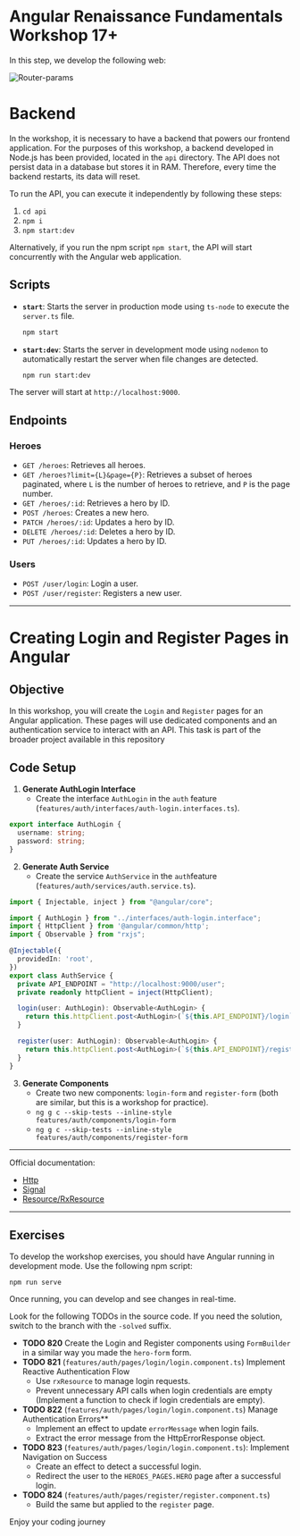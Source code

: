 # Angular Renaissance Fundamentals Workshop 17+

In this step, we develop the following web:

![Router-params](/docs/07.02-http-solved.gif)


# Backend

In the workshop, it is necessary to have a backend that powers our frontend application. For the purposes of this workshop, a backend developed in Node.js has been provided, located in the `api` directory. The API does not persist data in a database but stores it in RAM. Therefore, every time the backend restarts, its data will reset.

To run the API, you can execute it independently by following these steps:

1. `cd api`
2. `npm i`
3. `npm start:dev`

Alternatively, if you run the npm script `npm start`, the API will start concurrently with the Angular web application.


## Scripts

- **`start`**: Starts the server in production mode using `ts-node` to execute the `server.ts` file.
  ```bash
  npm start
  ```
- **`start:dev`**: Starts the server in development mode using `nodemon` to automatically restart the server when file changes are detected.
  ```bash
  npm run start:dev
  ```

The server will start at `http://localhost:9000`.

## Endpoints

### Heroes

- `GET /heroes`: Retrieves all heroes.
- `GET /heroes?limit={L}&page={P}`: Retrieves a subset of heroes paginated, where `L` is the number of heroes to retrieve, and `P` is the page number.
- `GET /heroes/:id`: Retrieves a hero by ID.
- `POST /heroes`: Creates a new hero.
- `PATCH /heroes/:id`: Updates a hero by ID.
- `DELETE /heroes/:id`: Deletes a hero by ID.
- `PUT /heroes/:id`: Updates a hero by ID.

### Users

- `POST /user/login`: Login a user.
- `POST /user/register`: Registers a new user.

---

# Creating Login and Register Pages in Angular

## Objective
In this workshop, you will create the `Login` and `Register` pages for an Angular application. These pages will use dedicated components and an authentication service to interact with an API. This task is part of the broader project available in this repository

## Code Setup
1. **Generate AuthLogin Interface**
   - Create the interface `AuthLogin` in the `auth` feature (`features/auth/interfaces/auth-login.interfaces.ts`).
```typescript
export interface AuthLogin {
  username: string;
  password: string;
}
```
2. **Generate Auth Service**
    - Create the service `AuthService` in the `auth`feature (`features/auth/services/auth.service.ts`).
```typescript
import { Injectable, inject } from "@angular/core";

import { AuthLogin } from "../interfaces/auth-login.interface";
import { HttpClient } from '@angular/common/http';
import { Observable } from "rxjs";

@Injectable({
  providedIn: 'root',
})
export class AuthService {
  private API_ENDPOINT = "http://localhost:9000/user";
  private readonly httpClient = inject(HttpClient);

  login(user: AuthLogin): Observable<AuthLogin> {
    return this.httpClient.post<AuthLogin>(`${this.API_ENDPOINT}/login`, user);
  }

  register(user: AuthLogin): Observable<AuthLogin> {
    return this.httpClient.post<AuthLogin>(`${this.API_ENDPOINT}/register`, user);
  }
}
```

3. **Generate Components**
   - Create two new components: `login-form` and `register-form` (both are similar, but this is a workshop for practice).
   - `ng g c --skip-tests --inline-style features/auth/components/login-form`
   - `ng g c --skip-tests --inline-style features/auth/components/register-form`

---

Official documentation:

- [Http](https://angular.dev/guide/http)
- [Signal](https://angular.dev/guide/signals)
- [Resource/RxResource](https://angular.dev/guide/signals/resource)


---

## Exercises
To develop the workshop exercises, you should have Angular running in development mode. Use the following npm script:

`npm run serve`

Once running, you can develop and see changes in real-time.

Look for the following TODOs in the source code. If you need the solution, switch to the branch with the `-solved` suffix.

- **TODO 820** Create the Login and Register components using `FormBuilder` in a similar way you made the `hero-form` form.
- **TODO 821** (`features/auth/pages/login/login.component.ts`) Implement Reactive Authentication Flow
  - Use `rxResource` to manage login requests.
  - Prevent unnecessary API calls when login credentials are empty (Implement a function to check if login credentials are empty).
- **TODO 822** (`features/auth/pages/login/login.component.ts`) Manage Authentication Errors**  
  - Implement an effect to update `errorMessage` when login fails.
  - Extract the error message from the HttpErrorResponse object.
- **TODO 823** (`features/auth/pages/login/login.component.ts`): Implement Navigation on Success
  - Create an effect to detect a successful login.
  - Redirect the user to the `HEROES_PAGES.HERO` page after a successful login.
- **TODO 824** (`features/auth/pages/register/register.component.ts`)
  - Build the same but applied to the `register` page.

Enjoy your coding journey
